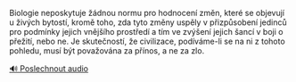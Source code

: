 
Biologie neposkytuje žádnou normu pro hodnocení změn, které se objevují u živých bytostí, kromě toho, zda tyto změny uspěly v přizpůsobení jedinců pro podmínky jejich vnějšího prostředí a tím ve zvýšení jejich šancí v boji o přežití, nebo ne. Je skutečností, že civilizace, podíváme-li se na ni z tohoto pohledu, musí být považována za přínos, a ne za zlo.

[🔊 Poslechnout audio](/data/7-paragraphs/audio/chapter_37/para_010-Biologie-neposkytuje-dnou-normu-pro-hodnocen-zm.mp3)

